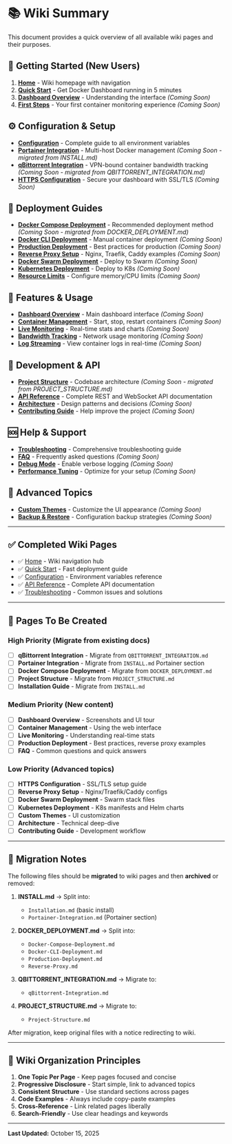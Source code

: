 # 📚 Wiki Summary

This document provides a quick overview of all available wiki pages and their purposes.

## 📖 Getting Started (New Users)

1. **[Home](Home.md)** - Wiki homepage with navigation
2. **[Quick Start](Quick-Start.md)** - Get Docker Dashboard running in 5 minutes
3. **[Dashboard Overview](Dashboard-Overview.md)** - Understanding the interface *(Coming Soon)*
4. **[First Steps](First-Steps.md)** - Your first container monitoring experience *(Coming Soon)*

## ⚙️ Configuration & Setup

- **[Configuration](Configuration.md)** - Complete guide to all environment variables
- **[Portainer Integration](Portainer-Integration.md)** - Multi-host Docker management *(Coming Soon - migrated from INSTALL.md)*
- **[qBittorrent Integration](qBittorrent-Integration.md)** - VPN-bound container bandwidth tracking *(Coming Soon - migrated from QBITTORRENT_INTEGRATION.md)*
- **[HTTPS Configuration](HTTPS-Configuration.md)** - Secure your dashboard with SSL/TLS *(Coming Soon)*

## 🚀 Deployment Guides

- **[Docker Compose Deployment](Docker-Compose-Deployment.md)** - Recommended deployment method *(Coming Soon - migrated from DOCKER_DEPLOYMENT.md)*
- **[Docker CLI Deployment](Docker-CLI-Deployment.md)** - Manual container deployment *(Coming Soon)*
- **[Production Deployment](Production-Deployment.md)** - Best practices for production *(Coming Soon)*
- **[Reverse Proxy Setup](Reverse-Proxy.md)** - Nginx, Traefik, Caddy examples *(Coming Soon)*
- **[Docker Swarm Deployment](Docker-Swarm-Deployment.md)** - Deploy to Swarm *(Coming Soon)*
- **[Kubernetes Deployment](Kubernetes-Deployment.md)** - Deploy to K8s *(Coming Soon)*
- **[Resource Limits](Resource-Limits.md)** - Configure memory/CPU limits *(Coming Soon)*

## 📡 Features & Usage

- **[Dashboard Overview](Dashboard-Overview.md)** - Main dashboard interface *(Coming Soon)*
- **[Container Management](Container-Management.md)** - Start, stop, restart containers *(Coming Soon)*
- **[Live Monitoring](Live-Monitoring.md)** - Real-time stats and charts *(Coming Soon)*
- **[Bandwidth Tracking](Bandwidth-Tracking.md)** - Network usage monitoring *(Coming Soon)*
- **[Log Streaming](Log-Streaming.md)** - View container logs in real-time *(Coming Soon)*

## 🔧 Development & API

- **[Project Structure](Project-Structure.md)** - Codebase architecture *(Coming Soon - migrated from PROJECT_STRUCTURE.md)*
- **[API Reference](API-Reference.md)** - Complete REST and WebSocket API documentation
- **[Architecture](Architecture.md)** - Design patterns and decisions *(Coming Soon)*
- **[Contributing Guide](Contributing.md)** - Help improve the project *(Coming Soon)*

## 🆘 Help & Support

- **[Troubleshooting](Troubleshooting.md)** - Comprehensive troubleshooting guide
- **[FAQ](FAQ.md)** - Frequently asked questions *(Coming Soon)*
- **[Debug Mode](Debug-Mode.md)** - Enable verbose logging *(Coming Soon)*
- **[Performance Tuning](Performance-Tuning.md)** - Optimize for your setup *(Coming Soon)*

## 🎨 Advanced Topics

- **[Custom Themes](Custom-Themes.md)** - Customize the UI appearance *(Coming Soon)*
- **[Backup & Restore](Backup-and-Restore.md)** - Configuration backup strategies *(Coming Soon)*

---

## ✅ Completed Wiki Pages

- ✅ [Home](Home.md) - Wiki navigation hub
- ✅ [Quick Start](Quick-Start.md) - Fast deployment guide
- ✅ [Configuration](Configuration.md) - Environment variables reference
- ✅ [API Reference](API-Reference.md) - Complete API documentation
- ✅ [Troubleshooting](Troubleshooting.md) - Common issues and solutions

---

## 🚧 Pages To Be Created

### High Priority (Migrate from existing docs)

- [ ] **qBittorrent Integration** - Migrate from `QBITTORRENT_INTEGRATION.md`
- [ ] **Portainer Integration** - Migrate from `INSTALL.md` Portainer section
- [ ] **Docker Compose Deployment** - Migrate from `DOCKER_DEPLOYMENT.md`
- [ ] **Project Structure** - Migrate from `PROJECT_STRUCTURE.md`
- [ ] **Installation Guide** - Migrate from `INSTALL.md`

### Medium Priority (New content)

- [ ] **Dashboard Overview** - Screenshots and UI tour
- [ ] **Container Management** - Using the web interface
- [ ] **Live Monitoring** - Understanding real-time stats
- [ ] **Production Deployment** - Best practices, reverse proxy examples
- [ ] **FAQ** - Common questions and quick answers

### Low Priority (Advanced topics)

- [ ] **HTTPS Configuration** - SSL/TLS setup guide
- [ ] **Reverse Proxy Setup** - Nginx/Traefik/Caddy configs
- [ ] **Docker Swarm Deployment** - Swarm stack files
- [ ] **Kubernetes Deployment** - K8s manifests and Helm charts
- [ ] **Custom Themes** - UI customization
- [ ] **Architecture** - Technical deep-dive
- [ ] **Contributing Guide** - Development workflow

---

## 📝 Migration Notes

The following files should be **migrated** to wiki pages and then **archived** or removed:

1. **INSTALL.md** → Split into:
   - `Installation.md` (basic install)
   - `Portainer-Integration.md` (Portainer section)

2. **DOCKER_DEPLOYMENT.md** → Split into:
   - `Docker-Compose-Deployment.md`
   - `Docker-CLI-Deployment.md`
   - `Production-Deployment.md`
   - `Reverse-Proxy.md`

3. **QBITTORRENT_INTEGRATION.md** → Migrate to:
   - `qBittorrent-Integration.md`

4. **PROJECT_STRUCTURE.md** → Migrate to:
   - `Project-Structure.md`

After migration, keep original files with a notice redirecting to wiki.

---

## 🎯 Wiki Organization Principles

1. **One Topic Per Page** - Keep pages focused and concise
2. **Progressive Disclosure** - Start simple, link to advanced topics
3. **Consistent Structure** - Use standard sections across pages
4. **Code Examples** - Always include copy-paste examples
5. **Cross-Reference** - Link related pages liberally
6. **Search-Friendly** - Use clear headings and keywords

---

**Last Updated:** October 15, 2025
